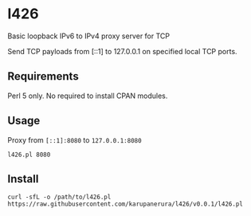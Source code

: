 # l426

Basic loopback IPv6 to IPv4 proxy server for TCP

Send TCP payloads from [::1] to 127.0.0.1 on specified local TCP ports.

## Requirements

Perl 5 only.
No required to install CPAN modules.

## Usage

Proxy from `[::1]:8080` to `127.0.0.1:8080`

```
l426.pl 8080
```

## Install

```
curl -sfL -o /path/to/l426.pl https://raw.githubusercontent.com/karupanerura/l426/v0.0.1/l426.pl
```